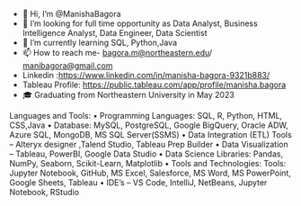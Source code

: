 - 👋 Hi, I’m @ManishaBagora
- 👀 I’m looking for full time opportunity as Data Analyst, Business Intelligence Analyst, Data Engineer, Data Scientist
- 🌱 I’m currently learning SQL, Python,Java
- 📫 How to reach me- bagora.m@northeastern.edu/ manibagora@gmail.com
- Linkedin :https://www.linkedin.com/in/manisha-bagora-9321b883/
- Tableau Profile: https://public.tableau.com/app/profile/manisha.bagora
- 🎓 Graduating from Northeastern University in May 2023

Languages and Tools:
• Programming Languages: SQL, R, Python, HTML, CSS,Java
• Database: MySQL, PostgreSQL, Google BigQuery, Oracle ADW, Azure SQL, MongoDB, MS SQL 
 Server(SSMS)
• Data Integration (ETL) Tools – Alteryx designer ,Talend Studio, Tableau Prep Builder 
• Data Visualization – Tableau, PowerBI, Google Data Studio 
• Data Science Libraries: Pandas, NumPy, Seaborn, Scikit-Learn, Matplotlib
• Tools and Technologies: Tools: Jupyter Notebook, GitHub, MS Excel, Salesforce, MS Word, MS 
 PowerPoint, Google Sheets, Tableau
• IDE’s – VS Code, IntelliJ, NetBeans, Jupyter Notebook, RStudio              

<!---
ManishaBagora/ManishaBagora is a ✨ special ✨ repository because its `README.md` (this file) appears on your GitHub profile.
You can click the Preview link to take a look at your changes.
--->
